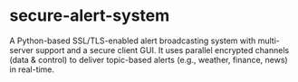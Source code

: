 # secure-alert-system
A Python-based SSL/TLS-enabled alert broadcasting system with multi-server support and a secure client GUI. It uses parallel encrypted channels (data &amp; control) to deliver topic-based alerts (e.g., weather, finance, news) in real-time.

